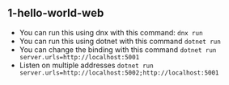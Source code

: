 ## 1-hello-world-web

 - You can run this using dnx with this command: `dnx run`
 - You can run this using dotnet with this command `dotnet run`
 - You can change the binding with this command `dotnet run server.urls=http://localhost:5001`
 - Listen on multiple addresses `dotnet run server.urls=http://localhost:5002;http://localhost:5001`